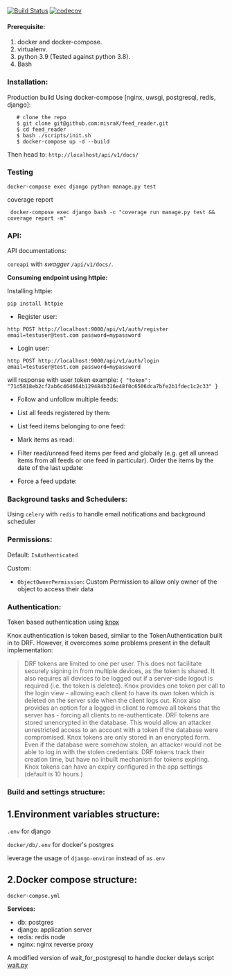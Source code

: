 [![Build Status](https://travis-ci.org/misraX/feed_reader.svg?branch=main)](https://travis-ci.org/misraX/feed_reader)
[![codecov](https://codecov.io/gh/misraX/feed_reader/branch/master/graph/badge.svg)](https://codecov.io/gh/misraX/feed_reader)

#### Prerequisite:

1. docker and docker-compose.
2. virtualenv.
3. python 3.9 (Tested against python 3.8).
6. Bash

### Installation:

Production build Using docker-compose [nginx, uwsgi, postgresql, redis, django]:

       # clone the repo
       $ git clone git@github.com:misraX/feed_reader.git
       $ cd feed_reader
       $ bash ./scripts/init.sh
       $ docker-compose up -d --build

Then head to: `http://localhost/api/v1/docs/`


### Testing

`docker-compose exec django python manage.py test`

coverage report

` docker-compose exec django bash -c "coverage run manage.py test && coverage report -m"`

### API:

API documentations:

`coreapi` with _swagger_ `/api/v1/docs/`.

**Consuming endpoint using httpie:**

Installing httpie:

`pip install httpie`

- Register user:

`http POST http://localhost:9000/api/v1/auth/register email=testuser@test.com password=mypassword`

- Login user:

`http POST http://localhost:9000/api/v1/auth/login email=testuser@test.com password=mypassword`

will response with user token example: `{ "token": "71d5818eb2cf2ab6c464664b129484b316e48f0c6506dca7bfe2b1fdec1c2c33" }`

- Follow and unfollow multiple feeds:

- List all feeds registered by them:

- List feed items belonging to one feed:

- Mark items as read:

- Filter read/unread feed items per feed and globally (e.g. get all unread items from all feeds or one feed in particular). Order the items by the date of the last update:

- Force a feed update:

### Background tasks and Schedulers:

Using `celery` with `redis` to handle email notifications and background scheduler

### Permissions:

Default: `IsAuthenticated`

Custom:

- `ObjectOwnerPermission`: Custom Permission to allow only owner of the object to access their data

### Authentication:

Token based authentication using [knox](https://github.com/James1345/django-rest-knox)

Knox authentication is token based, similar to the TokenAuthentication built in to DRF. However, it overcomes some
problems present in the default implementation:

> DRF tokens are limited to one per user. This does not facilitate securely signing in from multiple devices, as the token is shared. It also requires all devices to be logged out if a server-side logout is required (i.e. the token is deleted).
> Knox provides one token per call to the login view - allowing each client to have its own token which is deleted on the server side when the client logs out.
> Knox also provides an option for a logged in client to remove all tokens that the server has - forcing all clients to re-authenticate.
> DRF tokens are stored unencrypted in the database. This would allow an attacker unrestricted access to an account with a token if the database were compromised.
> Knox tokens are only stored in an encrypted form. Even if the database were somehow stolen, an attacker would not be able to log in with the stolen credentials.
> DRF tokens track their creation time, but have no inbuilt mechanism for tokens expiring. Knox tokens can have an expiry configured in the app settings (default is 10 hours.)

### Build and settings structure:

1.**Environment variables structure:**
---

`.env` for django

`docker/db/.env` for docker's postgres

leverage the usage of `django-environ` instead of `os.env`

2.**Docker compose structure:**
---

`docker-compse.yml`

**Services:**

- db: postgres <br>
- django: application server <br>
- redis: redis node <br>
- nginx: nginx reverse proxy

A modified version of wait_for_postgresql to handle docker delays script [wait.py](https://github.com/agconti/wait-for-postgres/blob/master/wait_for_postgres/wait.py)
